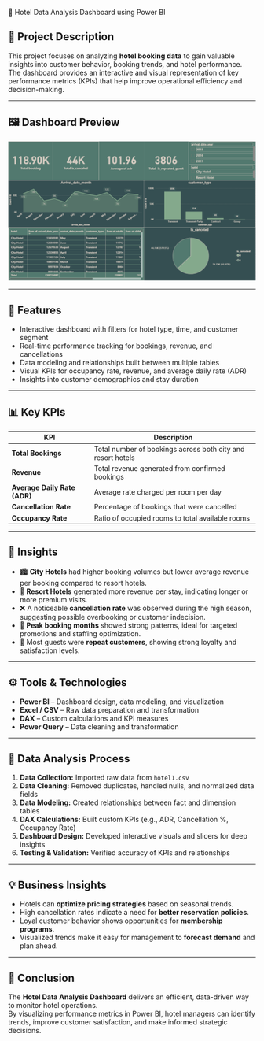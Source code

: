 🏨 Hotel Data Analysis Dashboard using Power BI

## 📘 Project Description
This project focuses on analyzing **hotel booking data** to gain valuable insights into customer behavior, booking trends, and hotel performance.  
The dashboard provides an interactive and visual representation of key performance metrics (KPIs) that help improve operational efficiency and decision-making.

---

## 🖼️ Dashboard Preview
![Hotel Dashboard](hotel.png)

---

## 🚀 Features
- Interactive dashboard with filters for hotel type, time, and customer segment  
- Real-time performance tracking for bookings, revenue, and cancellations  
- Data modeling and relationships built between multiple tables  
- Visual KPIs for occupancy rate, revenue, and average daily rate (ADR)  
- Insights into customer demographics and stay duration  

---

## 📊 Key KPIs
| KPI | Description |
|-----|--------------|
| **Total Bookings** | Total number of bookings across both city and resort hotels |
| **Revenue** | Total revenue generated from confirmed bookings |
| **Average Daily Rate (ADR)** | Average rate charged per room per day |
| **Cancellation Rate** | Percentage of bookings that were cancelled |
| **Occupancy Rate** | Ratio of occupied rooms to total available rooms |

---

## 🧠 Insights
- 🏙️ **City Hotels** had higher booking volumes but lower average revenue per booking compared to resort hotels.  
- 🌴 **Resort Hotels** generated more revenue per stay, indicating longer or more premium visits.  
- ❌ A noticeable **cancellation rate** was observed during the high season, suggesting possible overbooking or customer indecision.  
- 📅 **Peak booking months** showed strong patterns, ideal for targeted promotions and staffing optimization.  
- 💼 Most guests were **repeat customers**, showing strong loyalty and satisfaction levels.

---

## ⚙️ Tools & Technologies
- **Power BI** – Dashboard design, data modeling, and visualization  
- **Excel / CSV** – Raw data preparation and transformation  
- **DAX** – Custom calculations and KPI measures  
- **Power Query** – Data cleaning and transformation  

---

## 🧩 Data Analysis Process
1. **Data Collection:** Imported raw data from `hotel1.csv`  
2. **Data Cleaning:** Removed duplicates, handled nulls, and normalized data fields  
3. **Data Modeling:** Created relationships between fact and dimension tables  
4. **DAX Calculations:** Built custom KPIs (e.g., ADR, Cancellation %, Occupancy Rate)  
5. **Dashboard Design:** Developed interactive visuals and slicers for deep insights  
6. **Testing & Validation:** Verified accuracy of KPIs and relationships  

---

## 💡 Business Insights
- Hotels can **optimize pricing strategies** based on seasonal trends.  
- High cancellation rates indicate a need for **better reservation policies**.  
- Loyal customer behavior shows opportunities for **membership programs**.  
- Visualized trends make it easy for management to **forecast demand** and plan ahead.  

---

## 🏁 Conclusion
The **Hotel Data Analysis Dashboard** delivers an efficient, data-driven way to monitor hotel operations.  
By visualizing performance metrics in Power BI, hotel managers can identify trends, improve customer satisfaction, and make informed strategic decisions.


